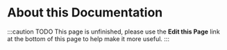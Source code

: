 About this Documentation
========================

:::caution TODO
  This page is unfinished, please use the **Edit this Page** link at the bottom of this page to help make it more useful.
:::
